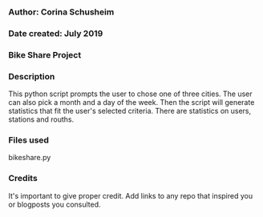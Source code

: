 ### Author: Corina Schusheim

### Date created: July 2019

### Bike Share Project

### Description
This python script prompts the user to chose one of three cities. The user can also pick a month and a day of the week. Then the script will generate statistics that fit the user's selected criteria. There are statistics on users, stations and rouths.

### Files used
bikeshare.py

### Credits
It's important to give proper credit. Add links to any repo that inspired you or blogposts you consulted.

